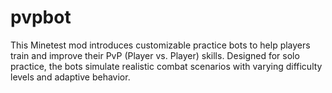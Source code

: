 # pvpbot
This Minetest mod introduces customizable practice bots to help players train and improve their PvP (Player vs. Player) skills. Designed for solo practice, the bots simulate realistic combat scenarios with varying difficulty levels and adaptive behavior.
